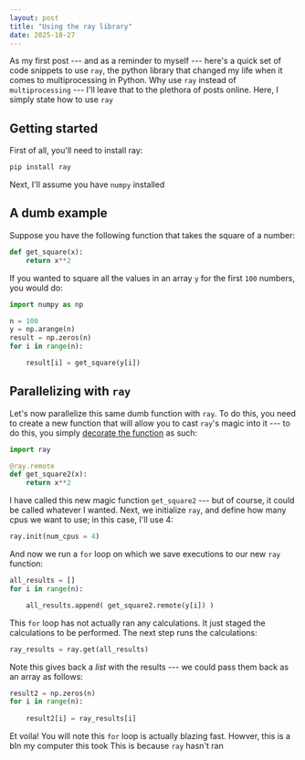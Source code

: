 ```yaml
---
layout: post
title: "Using the ray library"
date: 2025-10-27
---
```


As my first post --- and as a reminder to myself --- here's a quick set of code snippets to use `ray`, the python library that changed my life when it comes to multiprocessing in Python. Why use `ray` instead of `multiprocessing` --- I'll leave that to the plethora of posts online. Here, I simply state how to use `ray`

## Getting started

First of all, you'll need to install ray:

```python
pip install ray
```

Next, I'll assume you have `numpy` installed

## A dumb example

Suppose you have the following function that takes the square of a number:

```python
def get_square(x):
    return x**2
```

If you wanted to square all the values in an array `y` for the first `100` numbers, you would do:

```python
import numpy as np

n = 100
y = np.arange(n)
result = np.zeros(n)
for i in range(n):

    result[i] = get_square(y[i])
```

## Parallelizing with `ray`

Let's now parallelize this same dumb function with `ray`. To do this, you need to create a new function that will allow you to cast `ray`'s magic into it --- to do this, you simply [decorate the function](https://www.reddit.com/r/Python/comments/2lrhp5/comment/clxgkce/) as such:

```python
import ray

@ray.remote
def get_square2(x):
    return x**2
```

I have called this new magic function `get_square2` --- but of course, it could be called whatever I wanted. Next, we initialize `ray`, and define how many cpus we want to use; in this case, I'll use 4:

```python
ray.init(num_cpus = 4)
```

And now we run a `for` loop on which we save executions to our new `ray` function:

```python
all_results = []
for i in range(n):

    all_results.append( get_square2.remote(y[i]) )
```
This `for` loop has not actually ran any calculations. It just staged the calculations to be performed. The next step runs the calculations:

```python
ray_results = ray.get(all_results)
```

Note this gives back a _list_ with the results --- we could pass them back as an array as follows:

```python
result2 = np.zeros(n)
for i in range(n):
    
    result2[i] = ray_results[i]
```

Et voila!
You will note this `for` loop is actually blazing fast. Howver, this is a bIn my computer this took  This is because `ray` hasn't ran 
